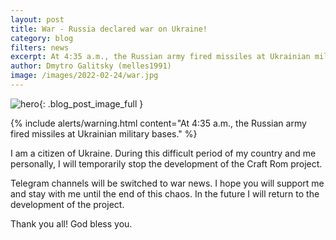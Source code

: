 ```yaml
---
layout: post
title: War - Russia declared war on Ukraine!
category: blog
filters: news
excerpt: At 4:35 a.m., the Russian army fired missiles at Ukrainian military bases.
author: Dmytro Galitsky (melles1991)
image: /images/2022-02-24/war.jpg
---
```


![hero]({{site.url}}/{{page.image}}){: .blog_post_image_full }

{% include alerts/warning.html content="At 4:35 a.m., the Russian army fired missiles at Ukrainian military bases." %}

I am a citizen of Ukraine. During this difficult period of my country and me personally, I will temporarily stop the development of the Craft Rom project.

Telegram channels will be switched to war news.
I hope you will support me and stay with me until the end of this chaos. In the future I will return to the development of the project.

Thank you all! God bless you.
